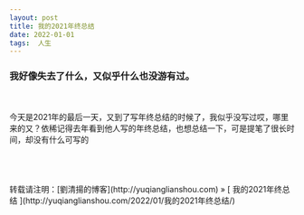 ```yaml
---
layout: post  
title: 我的2021年终总结
date: 2022-01-01  
tags:  人生
---
```

### 我好像失去了什么，又似乎什么也没游有过。
<br/> 
<br/> 
今天是2021年的最后一天，又到了写年终总结的时候了，我似乎没写过哎，哪里来的又？依稀记得去年看到他人写的年终总结，也想总结一下，可是提笔了很长时间，却没有什么可写的



<br/> 
<br/> 
<br/> 
<br/> 
<br/> 
转载请注明：[劉清揚的博客](http://yuqianglianshou.com) » [ 我的2021年终总结 ](http://yuqianglianshou.com/2022/01/我的2021年终总结/)  
<br/>